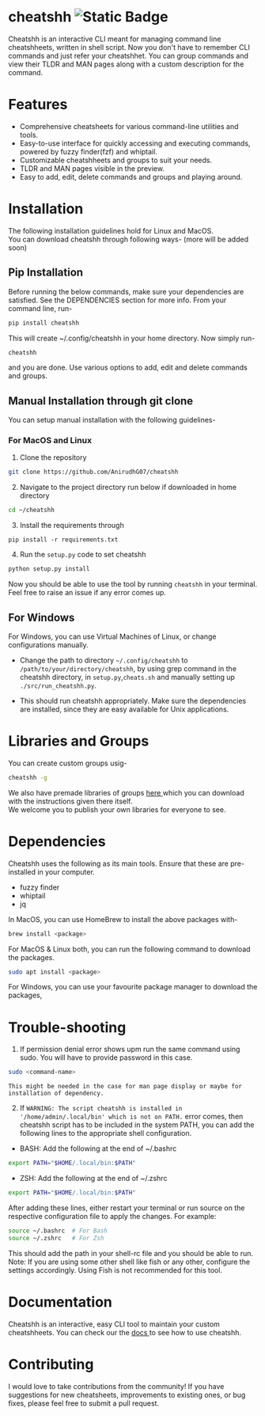 # cheatshh ![Static Badge](https://img.shields.io/badge/version-1.0.3-blue)

Cheatshh is an interactive CLI meant for managing command line cheatshheets, written in shell script. Now you don't have to remember CLI commands and just refer your cheatshhet. You can group commands and view their TLDR and MAN pages along with a custom description for the command.

# Features

- Comprehensive cheatsheets for various command-line utilities and tools.
- Easy-to-use interface for quickly accessing and executing commands, powered by fuzzy finder(fzf) and whiptail.
- Customizable cheatshheets and groups to suit your needs.
- TLDR and MAN pages visible in the preview.
- Easy to add, edit, delete commands and groups and playing around.

# Installation 
The following installation guidelines hold for Linux and MacOS.<br>
You can download cheatshh through following ways- (more will be added soon)

## Pip Installation 
Before running the below commands, make sure your dependencies are satisfied. See the DEPENDENCIES section for more info.
From your command line, run-
```bash
pip install cheatshh
```
This will create ~/.config/cheatshh in your home directory. Now simply run-
```bash
cheatshh
```
and you are done. Use various options to add, edit and delete commands and groups.

## Manual Installation through git clone
You can setup manual installation with the following guidelines-

### For MacOS and Linux
1. Clone the repository
```bash
git clone https://github.com/AnirudhG07/cheatshh
```
2. Navigate to the project directory run below if downloaded in home directory
```bash
cd ~/cheatshh
```
3. Install the requirements through
```
pip install -r requirements.txt
```
4. Run the `setup.py` code to set cheatshh
```bash
python setup.py install
```
Now you should be able to use the tool by running ```cheatshh``` in your terminal. Feel free to raise an issue if any error comes up.

## For Windows
For Windows, you can use Virtual Machines of Linux, or change configurations manually.<br>
- Change the path to directory `~/.config/cheatshh` to `/path/to/your/directory/cheatshh`, by using grep command
in the cheatshh directory, in `setup.py`,`cheats.sh` and manually setting up `./src/run_cheatshh.py`.

- This should run cheatshh appropriately. Make sure the dependencies are installed, since they are easy available for Unix applications.

# Libraries and Groups
You can create custom groups usig-
```bash
cheatshh -g
```
We also have premade libraries of groups <a href="https://github.com/AnirudhG07/cheatshh/tree/main/library"> here </a> which you can download with the instructions given there itself. <br>
We welcome you to publish your own libraries for everyone to see.

# Dependencies
Cheatshh uses the following as its main tools. Ensure that these are pre-installed in your computer.
- fuzzy finder
- whiptail
- jq

In MacOS, you can use HomeBrew to install the above packages with-
```bash
brew install <package>
```
For MacOS & Linux both, you can run the following command to download the packages.
```bash
sudo apt install <package>
```
For Windows, you can use your favourite package manager to download the packages,

# Trouble-shooting
1) If permission denial error shows upm run the same command using sudo. You will have to provide password in this case. 
```bash
sudo <command-name>
```
    This might be needed in the case for man page display or maybe for installation of dependency.
2) If `WARNING: The script cheatshh is installed in '/home/admin/.local/bin' which is not on PATH.` error comes, then cheatshh script has to be included in the system PATH, you can add the following lines to the appropriate shell configuration.
- BASH: Add the following at the end of ~/.bashrc 
```bash
export PATH="$HOME/.local/bin:$PATH"
```
- ZSH: Add the following at the end of ~/.zshrc
```bash
export PATH="$HOME/.local/bin:$PATH"
```
After adding these lines, either restart your terminal or run source on the respective configuration file to apply the changes. For example:
```bash
source ~/.bashrc  # For Bash
source ~/.zshrc   # For Zsh
```
This should add the path in your shell-rc file and you should be able to run.<br>
Note: If you are using some other shell like fish or any other, configure the settings accordingly. Using Fish is not recommended for this tool.

# Documentation
Cheatshh is an interactive, easy CLI tool to maintain your custom cheatshheets. You can check our the <a href="https://github.com/AnirudhG07/cheatshh/tree/1.0.3/docs"> docs </a> to see how to use cheatshh.

# Contributing
I would love to take contributions from the community! If you have suggestions for new cheatsheets, improvements to existing ones, or bug fixes, please feel free to submit a pull request.

